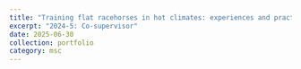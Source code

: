 ```yaml
---
title: "Training flat racehorses in hot climates: experiences and practices of trainers in Qatar"
excerpt: "2024-5: Co-supervisor"
date: 2025-06-30
collection: portfolio
category: msc
---
```

 
